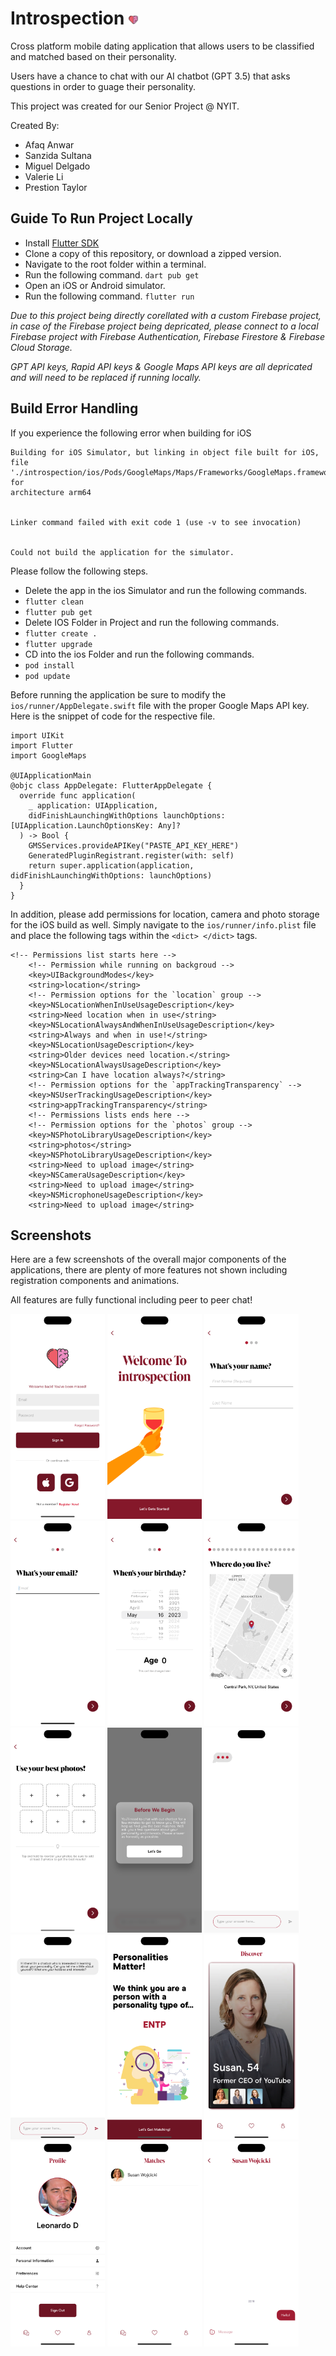 # Introspection <img src="https://github.com/AfaqAnwar/introspection/blob/main/assets/images/logo.png?raw=true" width="3%" height="3%">

Cross platform mobile dating application that allows users to be classified and matched based on their personality.

Users have a chance to chat with our AI chatbot (GPT 3.5) that asks questions in order to guage their personality.

This project was created for our Senior Project @ NYIT.

Created By:

- Afaq Anwar
- Sanzida Sultana
- Miguel Delgado
- Valerie Li
- Prestion Taylor

## Guide To Run Project Locally

- Install [Flutter SDK](https://docs.flutter.dev/get-started/install)
- Clone a copy of this repository, or download a zipped version.
- Navigate to the root folder within a terminal.
- Run the following command. `dart pub get`
- Open an iOS or Android simulator.
- Run the following command. `flutter run`

_Due to this project being directly corellated with a custom Firebase project, in case of the Firebase project being depricated, please connect to a local Firebase project with Firebase Authentication, Firebase Firestore & Firebase Cloud Storage._

_GPT API keys, Rapid API keys & Google Maps API keys are all depricated and will need to be replaced if running locally._

## Build Error Handling

If you experience the following error when building for iOS
```
Building for iOS Simulator, but linking in object file built for iOS, file
'./introspection/ios/Pods/GoogleMaps/Maps/Frameworks/GoogleMaps.framework/GoogleMaps' for
architecture arm64


Linker command failed with exit code 1 (use -v to see invocation)


Could not build the application for the simulator.
```
Please follow the following steps.

- Delete the app in the ios Simulator and run the following commands.
- ```flutter clean```
- ```flutter pub get```
- Delete IOS Folder in Project and run the following commands.
- ```flutter create .```
- ```flutter upgrade```
- CD into the ios Folder and run the following commands.
- ```pod install```
- ```pod update```

Before running the application be sure to modify the ```ios/runner/AppDelegate.swift``` file with the proper Google Maps API key.
Here is the snippet of code for the respective file.

```
import UIKit
import Flutter
import GoogleMaps

@UIApplicationMain
@objc class AppDelegate: FlutterAppDelegate {
  override func application(
    _ application: UIApplication,
    didFinishLaunchingWithOptions launchOptions: [UIApplication.LaunchOptionsKey: Any]?
  ) -> Bool {
    GMSServices.provideAPIKey("PASTE_API_KEY_HERE")
    GeneratedPluginRegistrant.register(with: self)
    return super.application(application, didFinishLaunchingWithOptions: launchOptions)
  }
}
```

In addition, please add permissions for location, camera and photo storage for the iOS build as well.
Simply navigate to the ```ios/runner/info.plist``` file and place the following tags within the ```<dict> </dict>``` tags.

```
<!-- Permissions list starts here -->
	<!-- Permission while running on backgroud -->
	<key>UIBackgroundModes</key>
	<string>location</string>
	<!-- Permission options for the `location` group -->
	<key>NSLocationWhenInUseUsageDescription</key>
	<string>Need location when in use</string>
	<key>NSLocationAlwaysAndWhenInUseUsageDescription</key>
	<string>Always and when in use!</string>
	<key>NSLocationUsageDescription</key>
	<string>Older devices need location.</string>
	<key>NSLocationAlwaysUsageDescription</key>
	<string>Can I have location always?</string>
	<!-- Permission options for the `appTrackingTransparency` -->
	<key>NSUserTrackingUsageDescription</key>
	<string>appTrackingTransparency</string>
	<!-- Permissions lists ends here -->
	<!-- Permission options for the `photos` group -->
	<key>NSPhotoLibraryUsageDescription</key>
	<string>photos</string>
	<key>NSPhotoLibraryUsageDescription</key>
	<string>Need to upload image</string>
	<key>NSCameraUsageDescription</key>
	<string>Need to upload image</string>
	<key>NSMicrophoneUsageDescription</key>
	<string>Need to upload image</string>
```

## Screenshots

Here are a few screenshots of the overall major components of the applications, there are plenty of more features not shown including registration components and animations.

All features are fully functional including peer to peer chat!

<img src = "https://github.com/AfaqAnwar/introspection/blob/main/screenshots/login_page.png?raw=true" width="30%" height="30%"> <img src = "https://github.com/AfaqAnwar/introspection/blob/main/screenshots/register_buffer.png?raw=true" width="30%" height="30%"> <img src = "https://github.com/AfaqAnwar/introspection/blob/main/screenshots/name_register.png?raw=true" width="30%" height="30%"> <img src = "https://github.com/AfaqAnwar/introspection/blob/main/screenshots/email_register.png?raw=true" width="30%" height="30%"> <img src = "https://github.com/AfaqAnwar/introspection/blob/main/screenshots/age_register.png?raw=true" width="30%" height="30%"> <img src = "https://github.com/AfaqAnwar/introspection/blob/main/screenshots/map_register.png?raw=true" width="30%" height="30%"> <img src = "https://github.com/AfaqAnwar/introspection/blob/main/screenshots/photos_register.png?raw=true" width="30%" height="30%"> <img src = "https://github.com/AfaqAnwar/introspection/blob/main/screenshots/chatbot_register.png?raw=true" width="30%" height="30%"> <img src = "https://github.com/AfaqAnwar/introspection/blob/main/screenshots/chat_type_register.png?raw=true" width="30%" height="30%"> <img src = "https://github.com/AfaqAnwar/introspection/blob/main/screenshots/chat_start_register.png?raw=true" width="30%" height="30%"> <img src = "https://github.com/AfaqAnwar/introspection/blob/main/screenshots/personality_classification.png?raw=true" width="30%" height="30%"> <img src = "https://github.com/AfaqAnwar/introspection/blob/main/screenshots/discover_page.png?raw=true" width="30%" height="30%"> <img src = "https://github.com/AfaqAnwar/introspection/blob/main/screenshots/profile_page.png?raw=true" width="30%" height="30%"> <img src = "https://github.com/AfaqAnwar/introspection/blob/main/screenshots/matches_page.png?raw=true" width="30%" height="30%"> <img src = "https://github.com/AfaqAnwar/introspection/blob/main/screenshots/chat_page.png?raw=true" width="30%" height="30%">
